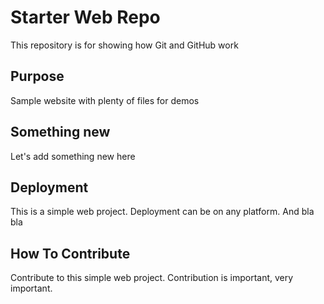 # Starter Web Repo

This repository is for showing how Git and GitHub work

## Purpose

Sample website with plenty of files for demos

## Something new

Let's add something new here

## Deployment

This is a simple web project. Deployment can be on any platform. And bla bla

## How To Contribute

Contribute to this simple web project. Contribution is important, very important.